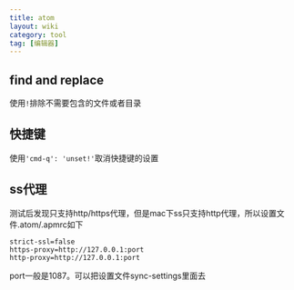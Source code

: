 ```yaml
---
title: atom
layout: wiki
category: tool
tag: [编辑器]
---
```


## find and replace

使用`!`排除不需要包含的文件或者目录

## 快捷键

使用`'cmd-q': 'unset!'`取消快捷键的设置

## ss代理

测试后发现只支持http/https代理，但是mac下ss只支持http代理，所以设置文件.atom/.apmrc如下

~~~TEXT
strict-ssl=false
https-proxy=http://127.0.0.1:port
http-proxy=http://127.0.0.1:port
~~~

port一般是1087。可以把设置文件sync-settings里面去